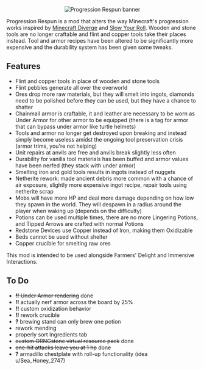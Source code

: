 <center>
    <p align="center">
        <img src="banner.png" alt="Progression Respun banner"/>
    </p>
</center>

Progression Respun is a mod that alters the way Minecraft's progression works inspired by [Minecraft Diverge](https://github.com/BlueStaggo/MCDiverge) and [Slow Your Roll](https://modrinth.com/mod/slow-your-roll/). Wooden and stone tools are no longer craftable and flint and copper tools take their places instead. Tool and armor recipes have been altered to be significantly more expensive and the durability system has been given some tweaks.

## Features
- Flint and copper tools in place of wooden and stone tools
- Flint pebbles generate all over the overworld
- Ores drop more raw materials, but they will smelt into ingots, diamonds need to be polished before they can be used, but they have a chance to shatter
- Chainmail armor is craftable, it and leather are necessary to be worn as Under Armor for other armor to be equipped (there is a tag for armor that can bypass under armor like turtle helmets)
- Tools and armor no longer get destroyed upon breaking and instead simply become useless amidst the ongoing tool preservation crisis (armor trims, you're not helping)
- Unit repairs at anvils are free and anvils break slightly less often
- Durability for vanilla tool materials has been buffed and armor values have been nerfed (they stack with under armor)
- Smelting iron and gold tools results in ingots instead of nuggets
- Netherite rework: made ancient debris more common with a chance of air exposure, slightly more expensive ingot recipe, repair tools using netherite scrap
- Mobs will have more HP and deal more damage depending on how low they spawn in the world. They will despawn in a radius around the player when waking up (depends on the difficulty)
- Potions can be used multiple times, there are no more Lingering Potions, and Tipped Arrows are crafted with normal Potions
- Redstone Devices use Copper instead of Iron, making them Oxidizable
- Beds cannot be used without shelter
- Copper crucible for smelting raw ores

This mod is intended to be used alongside Farmers' Delight and Immersive Interactions.


## To Do

- ~~**!!** Under Armor rendering~~ done
- **!!** actually nerf armor across the board by 25%
- **!!** custom oxidization behavior
- **!!** rework crucible
- **?** brewing stand can only brew one potion
- rework mending
- properly sort Ingredients tab
- ~~custom ORNGstone virtual resource pack~~ done
- ~~one-hit attacks leave you at 1 hp~~ done
- **?** armadillo chestplate with roll-up functionality (idea u/Sea_Honey_2747)